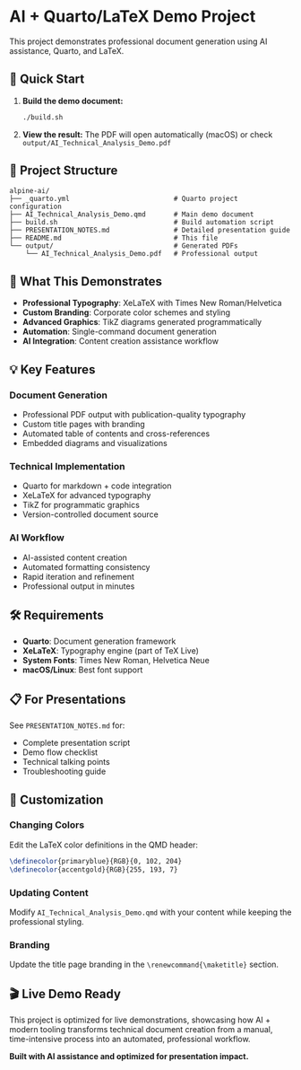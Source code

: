 # AI + Quarto/LaTeX Demo Project

This project demonstrates professional document generation using AI assistance, Quarto, and LaTeX.

## 🚀 Quick Start

1. **Build the demo document:**
   ```bash
   ./build.sh
   ```

2. **View the result:**
   The PDF will open automatically (macOS) or check `output/AI_Technical_Analysis_Demo.pdf`

## 📁 Project Structure

```
alpine-ai/
├── _quarto.yml                          # Quarto project configuration
├── AI_Technical_Analysis_Demo.qmd       # Main demo document
├── build.sh                             # Build automation script
├── PRESENTATION_NOTES.md                # Detailed presentation guide
├── README.md                            # This file
└── output/                              # Generated PDFs
    └── AI_Technical_Analysis_Demo.pdf   # Professional output
```

## 🎯 What This Demonstrates

- **Professional Typography**: XeLaTeX with Times New Roman/Helvetica
- **Custom Branding**: Corporate color schemes and styling
- **Advanced Graphics**: TikZ diagrams generated programmatically
- **Automation**: Single-command document generation
- **AI Integration**: Content creation assistance workflow

## 💡 Key Features

### Document Generation
- Professional PDF output with publication-quality typography
- Custom title pages with branding
- Automated table of contents and cross-references
- Embedded diagrams and visualizations

### Technical Implementation
- Quarto for markdown + code integration
- XeLaTeX for advanced typography
- TikZ for programmatic graphics
- Version-controlled document source

### AI Workflow
- AI-assisted content creation
- Automated formatting consistency
- Rapid iteration and refinement
- Professional output in minutes

## 🛠️ Requirements

- **Quarto**: Document generation framework
- **XeLaTeX**: Typography engine (part of TeX Live)
- **System Fonts**: Times New Roman, Helvetica Neue
- **macOS/Linux**: Best font support

## 📋 For Presentations

See `PRESENTATION_NOTES.md` for:
- Complete presentation script
- Demo flow checklist
- Technical talking points
- Troubleshooting guide

## 🔧 Customization

### Changing Colors
Edit the LaTeX color definitions in the QMD header:
```latex
\definecolor{primaryblue}{RGB}{0, 102, 204}
\definecolor{accentgold}{RGB}{255, 193, 7}
```

### Updating Content
Modify `AI_Technical_Analysis_Demo.qmd` with your content while keeping the professional styling.

### Branding
Update the title page branding in the `\renewcommand{\maketitle}` section.

## 🎬 Live Demo Ready

This project is optimized for live demonstrations, showcasing how AI + modern tooling transforms technical document creation from a manual, time-intensive process into an automated, professional workflow.

**Built with AI assistance and optimized for presentation impact.**
